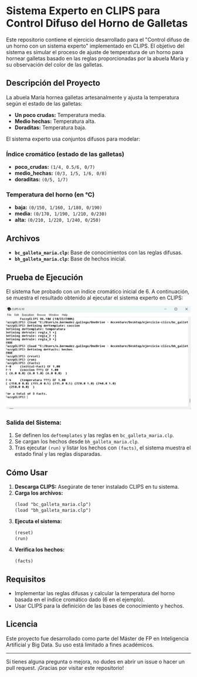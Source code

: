 # Sistema Experto en CLIPS para Control Difuso del Horno de Galletas

Este repositorio contiene el ejercicio desarrollado para el "Control difuso de un horno con un sistema experto" implementado en CLIPS. El objetivo del sistema es simular el proceso de ajuste de temperatura de un horno para hornear galletas basado en las reglas proporcionadas por la abuela María y su observación del color de las galletas.

## Descripción del Proyecto
La abuela María hornea galletas artesanalmente y ajusta la temperatura según el estado de las galletas:
- **Un poco crudas:** Temperatura media.
- **Medio hechas:** Temperatura alta.
- **Doraditas:** Temperatura baja.

El sistema experto usa conjuntos difusos para modelar:

### Índice cromático (estado de las galletas)
- **poco_crudas:** `(1/4, 0.5/6, 0/7)`
- **medio_hechas:** `(0/3, 1/5, 1/6, 0/8)`
- **doraditas:** `(0/5, 1/7)`

### Temperatura del horno (en °C)
- **baja:** `(0/150, 1/160, 1/180, 0/190)`
- **media:** `(0/170, 1/190, 1/210, 0/230)`
- **alta:** `(0/210, 1/220, 1/240, 0/250)`

## Archivos
- **`bc_galleta_maria.clp`:** Base de conocimientos con las reglas difusas.
- **`bh_galleta_maria.clp`:** Base de hechos inicial.

## Prueba de Ejecución
El sistema fue probado con un índice cromático inicial de 6. A continuación, se muestra el resultado obtenido al ejecutar el sistema experto en CLIPS:

![Prueba de ejecución](./Prueba.jpeg)

### Salida del Sistema:
1. Se definen los `deftemplates` y las reglas en `bc_galleta_maria.clp`.
2. Se cargan los hechos desde `bh_galleta_maria.clp`.
3. Tras ejecutar `(run)` y listar los hechos con `(facts)`, el sistema muestra el estado final y las reglas disparadas.

## Cómo Usar
1. **Descarga CLIPS:** Asegúrate de tener instalado CLIPS en tu sistema.
2. **Carga los archivos:**
   ```clips
   (load "bc_galleta_maria.clp")
   (load "bh_galleta_maria.clp")
   ```
3. **Ejecuta el sistema:**
   ```clips
   (reset)
   (run)
   ```
4. **Verifica los hechos:**
   ```clips
   (facts)
   ```

## Requisitos
- Implementar las reglas difusas y calcular la temperatura del horno basada en el índice cromático dado (6 en el ejemplo).
- Usar CLIPS para la definición de las bases de conocimiento y hechos.

## Licencia
Este proyecto fue desarrollado como parte del Máster de FP en Inteligencia Artificial y Big Data. Su uso está limitado a fines académicos.

---
Si tienes alguna pregunta o mejora, no dudes en abrir un issue o hacer un pull request. ¡Gracias por visitar este repositorio!

